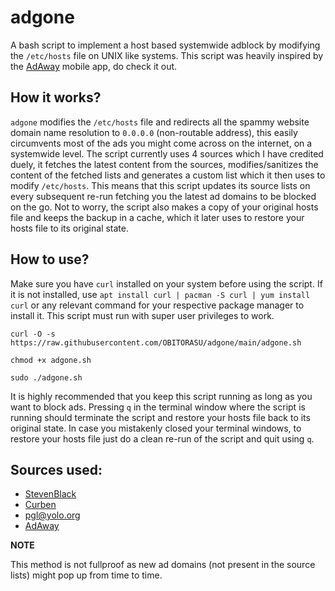 # adgone
A bash script to implement a host based systemwide adblock by modifying the `/etc/hosts` file on UNIX like systems.
This script was heavily inspired by the [AdAway](https://github.com/AdAway/AdAway) mobile app, do check it out.

## How it works?
```adgone``` modifies the ```/etc/hosts``` file and redirects all the spammy website domain name resolution to ```0.0.0.0``` (non-routable address), this easily circumvents most of the ads you might come across on the internet, on a systemwide level. The script currently uses 4 sources which I have credited duely, it fetches the latest content from the sources, modifies/sanitizes the content of the fetched lists and generates a custom list which it then uses to modify ```/etc/hosts```. This means that this script updates its source lists on every subsequent re-run fetching you the latest ad domains to be blocked on the go. Not to worry, the script also makes a copy of your original hosts file and keeps the backup in a cache, which it later uses to restore your hosts file to its original state.

## How to use?
Make sure you have `curl` installed on your system before using the script. If it is not installed, use `apt install curl | pacman -S curl | yum install curl` or any relevant command for your respective package manager to install it.
This script must run with super user privileges to work.

```
curl -O -s https://raw.githubusercontent.com/OBITORASU/adgone/main/adgone.sh 

chmod +x adgone.sh

sudo ./adgone.sh 
```
It is highly recommended that you keep this script running as long as you want to block ads. Pressing `q` in the terminal window where the script is running should terminate the script and restore your hosts file back to its original state. In case you mistakenly closed your terminal windows, to restore your hosts file just do a clean re-run of the script and quit using `q`.

## Sources used:

- [StevenBlack](https://raw.githubusercontent.com/StevenBlack/hosts/master/alternates/fakenews-gambling-porn-social/hosts)
- [Curben](https://curben.gitlab.io/malware-filter/urlhaus-filter-hosts.txt)
- [pgl@yolo.org](https://pgl.yoyo.org/adservers/serverlist.php\?hostformat\=hosts\&showintro\=0\&mimetype\=plaintext)
- [AdAway](https://adaway.org/hosts.txt)

**NOTE**

This method is not fullproof as new ad domains (not present in the source lists) might pop up from time to time.
